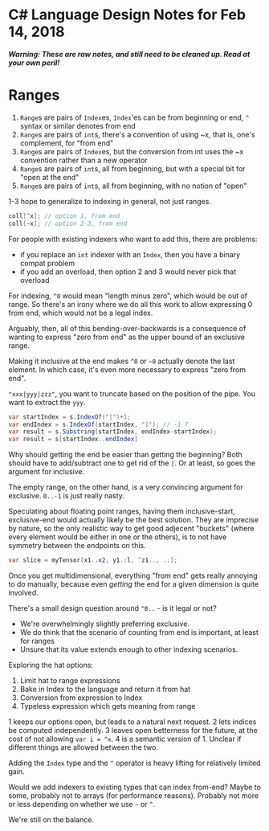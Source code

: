 ﻿# C# Language Design Notes for Feb 14, 2018

***Warning: These are raw notes, and still need to be cleaned up. Read at your own peril!***


# Ranges

1. `Range`s are pairs of `Index`es, `Index`'es can be from beginning or end, `^` syntax or similar denotes from end
2. `Range`s are pairs of `int`s, there's a convention of using ~x, that is, one's complement, for "from end"
3. `Range`s are pairs of `Index`es, but the conversion from int uses the ~x convention rather than a new operator
4. `Range`s are pairs of `int`s, all from beginning, but with a special bit for "open at the end"
5. `Range`s are pairs of `int`s, all from beginning, with no notion of "open"


1-3 hope to generalize to indexing in general, not just ranges.

``` c#
coll[^x]; // option 1, from end
coll[~x]; // option 2-3, from end
```

For people with existing indexers who want to add this, there are problems:

- if you replace an `int` indexer with an `Index`, then you have a binary compat problem
- if you add an overload, then option 2 and 3 would never pick that overload

For indexing, `^0` would mean "length minus zero", which would be out of range. So there's an irony where we do all this work to allow expressing 0 from end, which would not be a legal index.

Arguably, then, all of this bending-over-backwards is a consequence of wanting to express "zero from end" as the upper bound of an exclusive range.

Making it inclusive at the end makes `^0` or `~0` actually denote the last element. In which case, it's even more necessary to express "zero from end".

`"xxx|yyy|zzz"`, you want to truncate based on the position of the pipe. You want to extract the `yyy`.

``` c#
var startIndex = s.IndexOf("|")+1;
var endIndex = s.IndexOf(startIndex, "|"); // -1 ?
var result = s.Substring(startIndex, endIndex-startIndex);
var result = s[startIndex..endIndex]
```

Why should getting the end be easier than getting the beginning? Both should have to add/subtract one to get rid of the `|`. Or at least, so goes the argument for inclusive.

The empty range, on the other hand, is a very convincing argument for exclusive. `0..-1` is just really nasty.

Speculating about floating point ranges, having them inclusive-start, exclusive-end would actually likely be the best solution. They are imprecise by nature, so the only realistic way to get good adjecent "buckets" (where every element would be either in one or the others), is to not have symmetry between the endpoints on this.

``` c#
var slice = myTensor[x1..x2, y1.:l, ^z1.., ..];
```

Once you get multidimensional, everything "from end" gets really annoying to do manually, because even *getting* the end for a given dimension is quite involved.

There's a small design question around `^0..` - is it legal or not?

- We're overwhelmingly slightly preferring exclusive.
- We do think that the scenario of counting from end is important, at least for ranges
- Unsure that its value extends enough to other indexing scenarios. 

Exploring the hat options:

1. Limit hat to range expressions
2. Bake in Index to the language and return it from hat
3. Conversion from expression to Index
4. Typeless expression which gets meaning from range

1 keeps our options open, but leads to a natural next request. 2 lets indices be computed independently. 3 leaves open betterness for the future, at the cost of not allowing `var i = ^x`. 4 is a semantic version of 1. Unclear if different things are allowed between the two.

Adding the `Index` type and the `^` operator is heavy lifting for relatively limited gain. 

Would we add indexers to existing types that can index from-end? Maybe to some, probably not to arrays (for performance reasons). Probably not more or less depending on whether we use `~` or `^`.

We're still on the balance.

